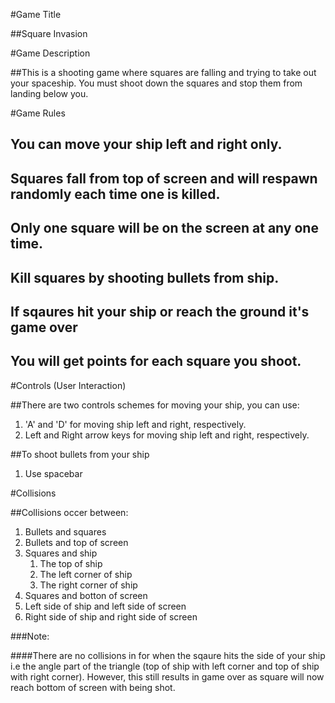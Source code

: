 #Game Title

##Square Invasion

#Game Description

##This is a shooting game where squares are falling and trying to take out your spaceship. You must shoot down the squares and stop them from landing below you.

#Game Rules 

## You can move your ship left and right only. 
## Squares fall from top of screen and will respawn randomly each time one is killed.
## Only one square will be on the screen at any one time.
## Kill squares by shooting bullets from ship.
## If sqaures hit your ship or reach the ground it's game over
## You will get points for each square you shoot.

#Controls (User Interaction)

##There are two controls schemes for moving your ship, you can use:

1. 'A' and 'D' for moving ship left and right, respectively.
2. Left and Right arrow keys for moving ship left and right, respectively.

##To shoot bullets from your ship
1. Use spacebar

#Collisions

##Collisions occer between: 

1. Bullets and squares
2. Bullets and top of screen
3. Squares and ship
    1. The top of ship
    2. The left corner of ship
    3. The right corner of ship
4. Squares and botton of screen
5. Left side of ship and left side of screen
6. Right side of ship and right side of screen


###Note:

####There are no collisions in for when the sqaure hits the side of your ship 
i.e the angle part of the triangle (top of ship with left corner and top of ship with right corner).
However, this still results in game over as square will now reach bottom of screen with being shot.